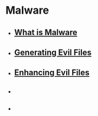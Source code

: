 # Malware

* ##  [ What is Malware]( )
* ##  [ Generating Evil Files](https://github.com/sarathlalup/Cyber-security/blob/master/Malware%20Attacks/Generating%20Evil%20Files/README.md )
* ##  [ Enhancing Evil Files](https://github.com/sarathlalup/Cyber-security/blob/master/Malware%20Attacks/Enhancing%20Evil%20File/README.md )
* ##  [ ]( )
* ##  [ ]( )
